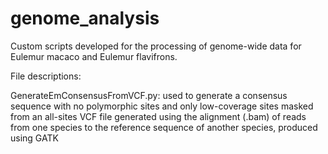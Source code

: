 genome_analysis
===============

Custom scripts developed for the processing of genome-wide data for Eulemur macaco and Eulemur flavifrons.

File descriptions:

GenerateEmConsensusFromVCF.py: used to generate a consensus sequence with no polymorphic sites and only 
                               low-coverage sites masked from an all-sites VCF file generated using the 
                               alignment (.bam) of reads from one species to the reference sequence of 
                               another species, produced using GATK
